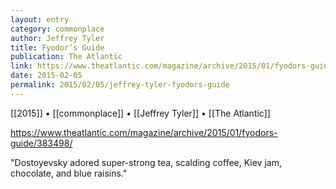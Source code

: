 ```yaml
---
layout: entry
category: commonplace
author: Jeffrey Tyler
title: Fyodor’s Guide
publication: The Atlantic
link: https://www.theatlantic.com/magazine/archive/2015/01/fyodors-guide/383498/
date: 2015-02-05
permalink: 2015/02/05/jeffrey-tyler-fyodors-guide
---
```


[[2015]] • [[commonplace]] • [[Jeffrey Tyler]] • [[The Atlantic]]

https://www.theatlantic.com/magazine/archive/2015/01/fyodors-guide/383498/

"Dostoyevsky adored super-strong tea, scalding coffee, Kiev jam, chocolate, and blue raisins."
 
 
